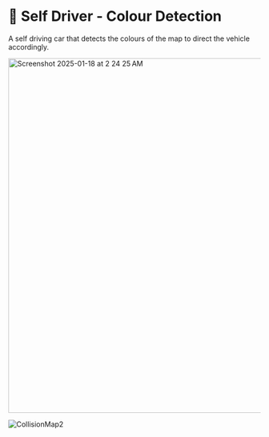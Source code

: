 # 🚗 Self Driver - Colour Detection

A self driving car that detects the colours of the map to direct the vehicle accordingly. 

<img width="709" alt="Screenshot 2025-01-18 at 2 24 25 AM" src="https://github.com/user-attachments/assets/ea8d084c-beeb-4c7f-9dfa-3cd13019e1db" />

![CollisionMap2](https://github.com/user-attachments/assets/c97b9a3c-85ae-419b-9bf7-26a13532242a)
